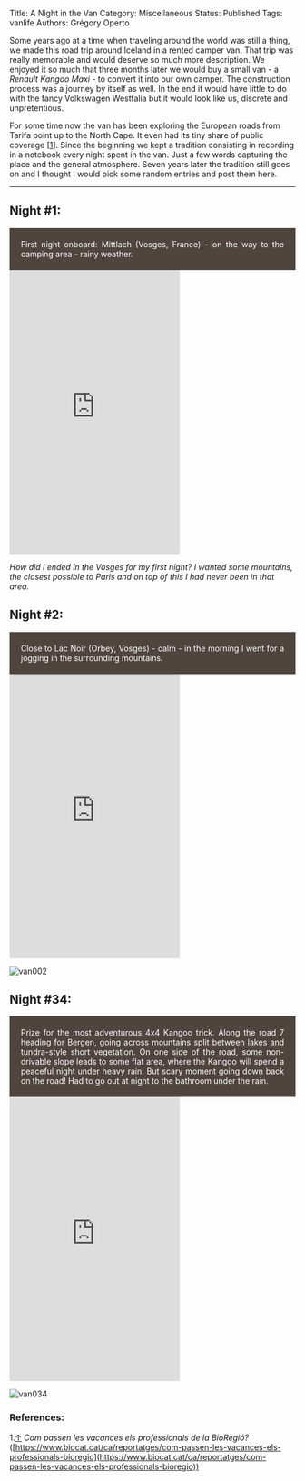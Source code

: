 Title: A Night in the Van
Category: Miscellaneous
Status: Published
Tags: vanlife
Authors: Grégory Operto

Some years ago at a time when traveling around the world was still a thing,
 we made this road trip around Iceland in a rented camper van. That trip was
 really memorable and would deserve so much more description. We enjoyed it so
 much that three months later we would buy a small van - a _Renault Kangoo Maxi_ -
  to convert it into our own camper. The construction process was a journey
  by itself as well. In the end it would have little to do with the fancy
  Volkswagen Westfalia but it would look like us, discrete and unpretentious.


For some time now the van has been exploring the European roads from Tarifa point
up to the North Cape. It even had its tiny share of public coverage
<a name="ref1"></a>[[1](#ref)].
Since the beginning we kept a tradition consisting in recording in a notebook
every night spent in the van. Just a few words capturing the place and the
general atmosphere. Seven years later the tradition still goes on and
I thought I would pick some random entries and post them here.


<hr>

## Night #1:

<div style="padding:20px; text-align:justify; background-color:#50453e; color:white">
First night onboard: Mittlach (Vosges, France) - on the way to the camping area - rainy weather.
</div>


<iframe height="500"  src="https://maps.google.com/maps?q=47.9894292,7.0020924&t=k&z=13&ie=UTF8&iwloc=&output=embed" frameborder="0" scrolling="no" marginheight="0" marginwidth="0"></iframe><br>

_How did I ended in the Vosges for my first night? I wanted some
mountains, the closest possible to Paris and on top of this I had never been
in that area._

## Night #2:

<div style="padding:20px; text-align:justify; background-color:#50453e; color:white">
Close to Lac Noir (Orbey, Vosges) - calm - in the morning I went for a jogging
in the surrounding mountains.
</div>

<iframe height="500" src="https://maps.google.com/maps?q=48%C2%B006'45.0%22N%207%C2%B005'59.7%22E&t=k&z=13&ie=UTF8&iwloc=&output=embed" frameborder="0" scrolling="no" marginheight="0" marginwidth="0"></iframe>


![van002]({filename}images/van/van002.jpg)

## Night #34:

<div style="padding:20px; text-align:justify; background-color:#50453e; color:white">
Prize for the most adventurous 4x4 Kangoo trick. Along the road 7 heading for Bergen, going across mountains split between lakes and tundra-style short vegetation. On one side of the road, some non-drivable slope leads to some flat area, where the Kangoo will spend a peaceful night under heavy rain. But scary moment going down back on the road! Had to go out at night to the bathroom under the rain.
</div>


<iframe height="500" src="https://maps.google.com/maps?q=60.388565,%207.662442&t=k&z=13&ie=UTF8&iwloc=&output=embed" frameborder="0" scrolling="no" marginheight="0" marginwidth="0"></iframe>

![van034]({filename}images/van/van034.jpg)


### References:

1.[↑](#ref1) <a name="ref"></a>
 _Com passen les vacances els professionals de la BioRegió?_  ([https://www.biocat.cat/ca/reportatges/com-passen-les-vacances-els-professionals-bioregio](https://www.biocat.cat/ca/reportatges/com-passen-les-vacances-els-professionals-bioregio))
